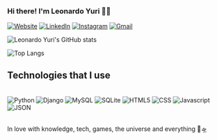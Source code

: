 ### Hi there! I'm Leonardo Yuri 🙋‍♂️

[![Website](https://img.shields.io/badge/website-000000?style=for-the-badge&logo=About.me&logoColor=white)](https://leoyuri.pythonanywhere.com/) 
[![LinkedIn](https://img.shields.io/badge/LinkedIn-0077B5?style=for-the-badge&logo=linkedin&logoColor=white)](https://www.linkedin.com/in/leonardoyurims/) 
[![Instagram](https://img.shields.io/badge/-Instagram-%23E4405F?style=for-the-badge&logo=instagram&logoColor=white)](https://www.instagram.com/leoyurims/)
[![Gmail](https://img.shields.io/badge/Gmail-333333?style=for-the-badge&logo=gmail&logoColor=red)](mailto:leonardo.yuri.ms@gmail.com)

![Leonardo Yuri's GitHub stats](https://github-readme-stats.vercel.app/api?username=LeoYuriM&show_icons=true&theme=dracula)

![Top Langs](https://github-readme-stats.vercel.app/api/top-langs/?username=LeoYuriM&size_weight=0.5&count_weight=0.5)

## Technologies that I use

<div style="display:inline_block"><br/>
  <img align="center" alt="Python" src="https://img.shields.io/badge/Python-FFD43B?style=for-the-badge&logo=python&logoColor=blue"/>
  <img align="center" alt="Django" src="https://img.shields.io/badge/Django-092E20?style=for-the-badge&logo=django&logoColor=green"/>
  <img align="center" alt="MySQL" src="https://img.shields.io/badge/MySQL-005C84?style=for-the-badge&logo=mysql&logoColor=white"/>
  <img align="center" alt="SQLite" src="https://img.shields.io/badge/Sqlite-003B57?style=for-the-badge&logo=sqlite&logoColor=white"/>
  <img align="center" alt="HTML5" src="https://img.shields.io/badge/HTML5-E34F26?style=for-the-badge&logo=html5&logoColor=white"/>
  <img align="center" alt="CSS" src="https://img.shields.io/badge/CSS3-1572B6?style=for-the-badge&logo=css3&logoColor=white"/>
  <img align="center" alt="Javascript" src="https://img.shields.io/badge/JavaScript-323330?style=for-the-badge&logo=javascript&logoColor=F7DF1E"/>
  <img align="center" alt="JSON" src="https://img.shields.io/badge/json-5E5C5C?style=for-the-badge&logo=json&logoColor=white"/>
</div><br/>

In love with knowledge, tech, games, the universe and everything 🌌🛸
